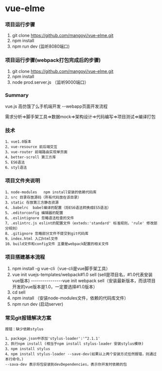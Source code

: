 # vue-elme

### 项目运行步骤
1. git clone https://github.com/mangoyi/vue-elme.git
2. npm install 
3. npm run dev  (监听8080端口)
### 项目运行步骤(webpack打包完成后的步骤)


1. git clone https://github.com/mangoyi/vue-elme.git
2. npm install 
3. node prod.server.js （监听9000端口）


### Summary 

vue.js 高仿饿了么手机端开发 --webapp页面开发流程

需求分析=>脚手架工具=>数据mock=>架构设计=>代码编写=>项目测试=>编译打包

### 技术
	1、vue1.0版本
	2、vue-resource 前后端交互
	3、vue-router 前端路由实现单页面
	4、better-scroll 第三方库
	5、ES6语法
	6、styl语法

### 项目文件夹说明
	1、node-modules   npm install安装的依赖代码库
	2、src 目录存放源码（所有代码放在该目录）
	3、static 存放第三方静态资源
	4、.babelrc  babel编译的配置（将ES6语法转换成ES5语法）
	5、.editorconfig 编辑器的配置
	6、.eslintignore 忽略语法检查的文件
	7、.eslintrc.js eslint的配置文件（exteds:'standard' 标准规则，'rule' 修改部分规则）
	8、.gitignore 忽略部分文件不提交到git代码库
	9、index.html 入口html文件
	10、build文件和config文件 主要是webpack配置的相关文件
### 项目搭建基本流程

1.  npm install -g vue-cli（vue-cli是vue脚手架工具）
2.  vue init vuejs-templates/webpack#1.0 sell (sell是项目名，#1.0代表安装vue版本)
	----------------vue init webpack sell（安装最新版本，而该项目开发的vue版本是1.0，一定要选择#1.0版本）
3.  cd sell 
4.  npm install （安装node-modules文件，依赖的代码库文件）
5.  npm run dev (启动server)



### 常见git报错解决方案
	报错：缺少依赖stylus
	
	1、package.json中添加'stylus-loader':'^2.1.1'
	2、执行npm install (相当于npm install stylus-loader 安装stylus模块)
	3、npm install stylus
	4、npm install stylus-loader --save-dev(如果以上两个安装方式任然报错，则通过本行命令。)
	--sava-dev 表示将包安装到devDependencies，表示你开发时依赖的包

